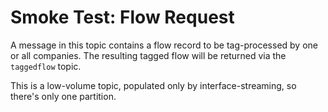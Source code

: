 # Smoke Test: Flow Request

A message in this topic contains a flow record to be tag-processed by one or
all companies. The resulting tagged flow will be returned via the `taggedflow`
topic.

This is a low-volume topic, populated only by interface-streaming, so there's
only one partition.
